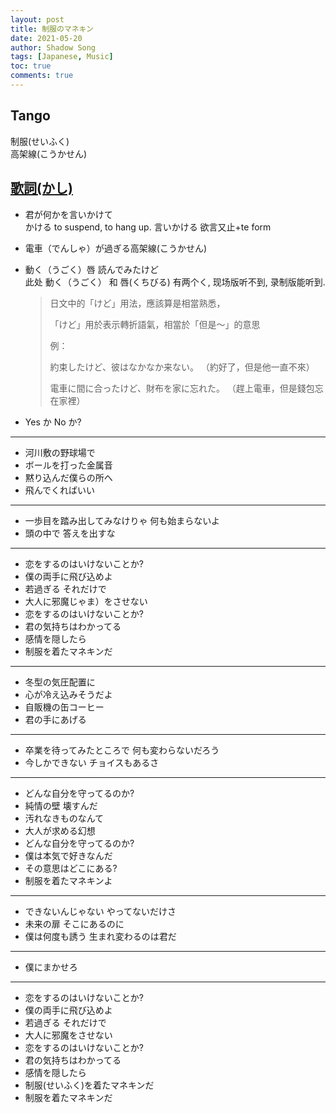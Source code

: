 ```yaml
---
layout: post
title: 制服のマネキン
date: 2021-05-20
author: Shadow Song
tags: [Japanese, Music]
toc: true
comments: true
---
```


## Tango

制服(せいふく)  
高架線(こうかせん)

## [歌詞(かし)](https://www.jpmarumaru.com/tw/JPSongPlay-652.html)


* 君が何かを言いかけて  
	かける to suspend, to hang up.  言いかける 欲言又止+te form
* 電車（でんしゃ）が過ぎる高架線(こうかせん)
* 動く（うごく）唇 読んでみたけど  
	此处 動く（うごく） 和 唇(くちびる) 有两个く, 现场版听不到, 录制版能听到. 
	
	> 	日文中的「けど」用法，應該算是相當熟悉，
	> 
	> 「けど」用於表示轉折語氣，相當於「但是～」的意思
	> 
	> 	例：
	> 	
	> 	約束したけど、彼はなかなか来ない。
	> 	（約好了，但是他一直不來）
	> 	
	> 	電車に間に合ったけど、財布を家に忘れた。
	> 	（趕上電車，但是錢包忘在家裡）

* Yes か No か?

---

* 河川敷の野球場で
* ボールを打った金属音
* 黙り込んだ僕らの所へ
* 飛んでくればいい

---


* 一歩目を踏み出してみなけりゃ 何も始まらないよ
* 頭の中で 答えを出すな

---


* 恋をするのはいけないことか?
* 僕の両手に飛び込めよ
* 若過ぎる それだけで
* 大人に邪魔じゃま）をさせない
* 恋をするのはいけないことか?
* 君の気持ちはわかってる
* 感情を隠したら
* 制服を着たマネキンだ

---


* 冬型の気圧配置に
* 心が冷え込みそうだよ
* 自販機の缶コーヒー
* 君の手にあげる

---


* 卒業を待ってみたところで 何も変わらないだろう
* 今しかできない チョイスもあるさ

---


* どんな自分を守ってるのか?
* 純情の壁 壊すんだ
* 汚れなきものなんて
* 大人が求める幻想
* どんな自分を守ってるのか?
* 僕は本気で好きなんだ
* その意思はどこにある?
* 制服を着たマネキンよ

---


* できないんじゃない やってないだけさ
* 未来の扉 そこにあるのに
* 僕は何度も誘う 生まれ変わるのは君だ

---


* 僕にまかせろ

---


* 恋をするのはいけないことか?
* 僕の両手に飛び込めよ
* 若過ぎる それだけで
* 大人に邪魔をさせない
* 恋をするのはいけないことか?
* 君の気持ちはわかってる
* 感情を隠したら
* 制服(せいふく)を着たマネキンだ
* 制服を着たマネキンだ